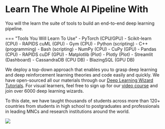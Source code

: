# Learn The Whole AI Pipeline With

You will the learn the suite of tools to build an end-to-end deep learning pipeline.

=== "Tools You Will Learn To Use"
    - PyTorch (CPU/GPU)
    - Scikit-learn (CPU)
    - RAPIDS cuML (GPU)
    - Gym (CPU)
    - Python (scripting)
    - C++ (programming)
    - Bash (scripting)
    - NumPy (CPU)
    - CuPy (GPU)
    - Pandas (CPU)
    - RAPIDS cuDF (GPU)
	- Matplotlib (Plot)
	- Plotly (Plot)
	- Streamlit (Dashboard)
	- CassandraDB (CPU DB)
	- BlazingSQL (GPU DB)

We deploy a top-down approach that enables you to grasp deep learning and deep reinforcement learning theories and code easily and quickly. We have open-sourced all our materials through our [Deep Learning Wizard Tutorials](https://www.deeplearningwizard.com/deep_learning/course_progression/). For visual learners, feel free to sign up for our [video course](https://www.udemy.com/practical-deep-learning-with-pytorch/?couponCode=DEEPWIZARD) and join over 6000 deep learning wizards.

To this date, we have taught thousands of students across more than 120+ countries from students in high school to postgraduates and professionals in leading MNCs and research institutions around the world.

![](/assets/mario_flappy_pacman_optimized.gif)

[^1]: Simulation of deep reinforcement learning agent mastering games like [Super Mario Bros](https://github.com/ppaquette/gym-super-mario), [Flappy Bird](https://github.com/sourabhv/FlapPyBird) and [PacMan](http://ai.berkeley.edu/project_overview.html). These games have APIs for algorithms to interact with the environment, and they are created by talented people so feel free to check out their respective repositories with the links given.